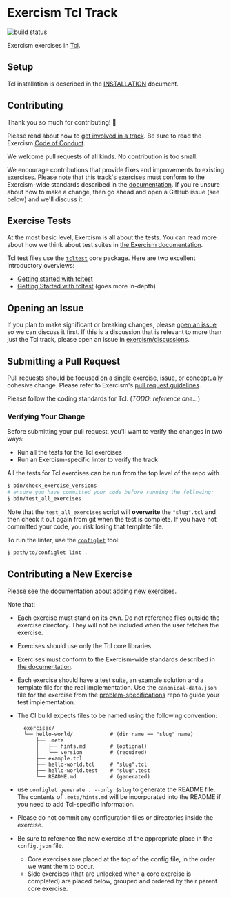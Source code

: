 # Exercism Tcl Track

![build status](https://travis-ci.org/exercism/tcl.svg?branch=master)

Exercism exercises in [Tcl](https://www.tcl-lang.org/).

## Setup

Tcl installation is described in the [INSTALLATION](docs/INSTALLATION.md) document.

## Contributing

Thank you so much for contributing! :tada:

Please read about how to [get involved in a track](https://github.com/exercism/docs/tree/master/contributing-to-language-tracks). Be sure to read the Exercism [Code of Conduct](https://exercism.org/code-of-conduct).

We welcome pull requests of all kinds. No contribution is too small.

We encourage contributions that provide fixes and improvements to existing exercises. Please note that this track's exercises must conform to the Exercism-wide standards described in the [documentation](https://github.com/exercism/docs/tree/master/language-tracks/exercises). If you're unsure about how to make a change, then go ahead and open a GitHub issue (see below) and we'll discuss it.

## Exercise Tests

At the most basic level, Exercism is all about the tests. You can read more about how we think about test suites in [the Exercism documentation](https://github.com/exercism/docs/blob/master/language-tracks/exercises/anatomy/test-suites.md).

Tcl test files use the [`tcltest`](https://www.tcl-lang.org/man/tcl8.6/TclCmd/tcltest.htm) core package. Here are two excellent introductory overviews:

* [Getting started with tcltest](https://web.archive.org/web/20080617153002/www.tclscripting.com/articles/apr06/article1.html)
* [Getting Started with tcltest](https://wuhrr.wordpress.com/2011/03/28/getting-started-with-tcltest/) (goes more in-depth)


## Opening an Issue

If you plan to make significant or breaking changes, please [open an issue](https://github.com/exercism/tcl/issues) so we can discuss it first. If this is a discussion that is relevant to more than just the Tcl track, please open an issue in [exercism/discussions](https://github.com/exercism/discussions/issues).

## Submitting a Pull Request

Pull requests should be focused on a single exercise, issue, or conceptually cohesive change. Please refer to Exercism's [pull request guidelines](https://github.com/exercism/docs/blob/master/contributing/pull-request-guidelines.md).

Please follow the coding standards for Tcl. (_TODO: reference one..._)

### Verifying Your Change

Before submitting your pull request, you'll want to verify the changes in two ways:

* Run all the tests for the Tcl exercises
* Run an Exercism-specific linter to verify the track

All the tests for Tcl exercises can be run from the top level of the repo with

```sh
$ bin/check_exercise_versions
# ensure you have committed your code before running the following:
$ bin/test_all_exercises
```

Note that the `test_all_exercises` script will **overwrite** the `"slug".tcl` and then check it out again from git when the test is complete. If you have not committed your code, you risk losing that template file.

To run the linter, use the [`configlet`](https://github.com/exercism/configlet) tool:
```sh
$ path/to/configlet lint .
```

## Contributing a New Exercise

Please see the documentation about [adding new exercises](https://github.com/exercism/docs/blob/master/you-can-help/make-up-new-exercises.md).

Note that:

- Each exercise must stand on its own. Do not reference files outside the exercise directory. They will not be included when the user fetches the exercise.
- Exercises should use only the Tcl core libraries.
- Exercises must conform to the Exercism-wide standards described in [the documentation](https://github.com/exercism/docs/tree/master/language-tracks/exercises).
- Each exercise should have a test suite, an example solution and a template file for the real implementation. Use the `canonical-data.json` file for the exercise from the [problem-specifications](https://github.com/exercism/problem-specifications) repo to guide your test implementation.
- The CI build expects files to be named using the following convention: 

        exercises/
        └── hello-world/            # (dir name == "slug" name)
            ├── .meta
            │   ├── hints.md        # (optional)
            │   └── version         # (required)
            ├── example.tcl
            ├── hello-world.tcl     # "slug".tcl
            ├── hello-world.test    # "slug".test
            └── README.md           # (generated)

- use `configlet generate . --only $slug` to generate the README file. The contents of `.meta/hints.md` will be incorporated into the README if you need to add Tcl-specific information.
- Please do not commit any configuration files or directories inside the exercise.
- Be sure to reference the new exercise at the appropriate place in the `config.json` file.
    - Core exercises are placed at the top of the config file, in the order we want them to occur.
    - Side exercises (that are unlocked when a core exercise is completed) are placed below, grouped and ordered by their parent core exercise.
